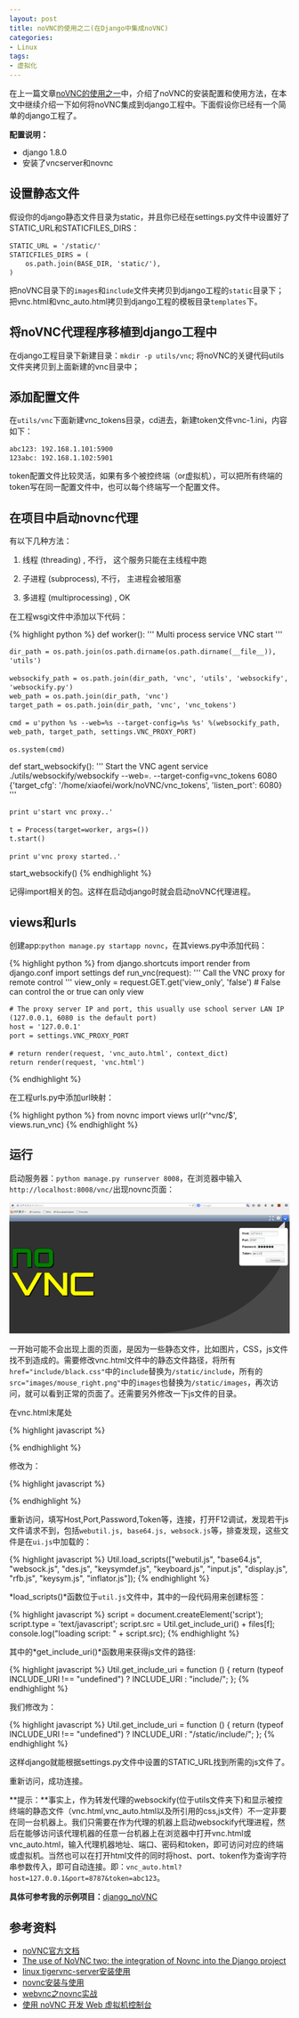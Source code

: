 ```yaml
---
layout: post
title: noVNC的使用之二(在Django中集成noVNC)
categories:
- Linux
tags:
- 虚拟化
---
```


在上一篇文章[noVNC的使用之一](http://vosamo.github.io/2016/07/noVNC%E7%9A%84%E4%BD%BF%E7%94%A8%E4%B9%8B%E4%B8%80/)中，介绍了noVNC的安装配置和使用方法，在本文中继续介绍一下如何将noVNC集成到django工程中。下面假设你已经有一个简单的django工程了。

**配置说明：**

- django 1.8.0
- 安装了vncserver和novnc

## 设置静态文件

假设你的django静态文件目录为static，并且你已经在settings.py文件中设置好了STATIC_URL和STATICFILES_DIRS：

```
STATIC_URL = '/static/'
STATICFILES_DIRS = (
    os.path.join(BASE_DIR, 'static/'),
)
```

把noVNC目录下的`images`和`include`文件夹拷贝到django工程的`static`目录下；把vnc.html和vnc_auto.html拷贝到django工程的模板目录`templates`下。

## 将noVNC代理程序移植到django工程中

在django工程目录下新建目录：`mkdir -p utils/vnc`;
将noVNC的关键代码utils文件夹拷贝到上面新建的vnc目录中；

## 添加配置文件

在`utils/vnc`下面新建vnc_tokens目录，cd进去，新建token文件vnc-1.ini，内容如下：

```
abc123: 192.168.1.101:5900
123abc: 192.168.1.102:5901
```

token配置文件比较灵活，如果有多个被控终端（or虚拟机），可以把所有终端的token写在同一配置文件中，也可以每个终端写一个配置文件。

## 在项目中启动novnc代理

有以下几种方法：

1. 线程 (threading) , 不行， 这个服务只能在主线程中跑 

2. 子进程 (subprocess), 不行， 主进程会被阻塞 

3. 多进程 (multiprocessing) , OK

在工程wsgi文件中添加以下代码：

{% highlight python %}
def worker():
    '''
        Multi process service VNC start
    '''

    dir_path = os.path.join(os.path.dirname(os.path.dirname(__file__)), 'utils')

    websockify_path = os.path.join(dir_path, 'vnc', 'utils', 'websockify', 'websockify.py')
    web_path = os.path.join(dir_path, 'vnc')
    target_path = os.path.join(dir_path, 'vnc', 'vnc_tokens')

    cmd = u'python %s --web=%s --target-config=%s %s' %(websockify_path, web_path, target_path, settings.VNC_PROXY_PORT)

    os.system(cmd)

def start_websockify():
    '''
        Start the VNC agent service
        ./utils/websockify/websockify --web=. --target-config=vnc_tokens 6080
        {'target_cfg': '/home/xiaofei/work/noVNC/vnc_tokens', 'listen_port': 6080}
    '''

    print u'start vnc proxy..'

    t = Process(target=worker, args=())
    t.start()

    print u'vnc proxy started..'

start_websockify()
{% endhighlight %}

记得import相关的包。这样在启动django时就会启动noVNC代理进程。

## views和urls

创建app:`python manage.py startapp novnc`，在其views.py中添加代码：

{% highlight python %}
from django.shortcuts import render
from django.conf import settings
def run_vnc(request):
    '''
        Call the VNC proxy for remote control
    '''
    view_only = request.GET.get('view_only', 'false') # False can control the or true can only view

    # The proxy server IP and port, this usually use school server LAN IP (127.0.0.1, 6080 is the default port)
    host = '127.0.0.1'
    port = settings.VNC_PROXY_PORT

    # return render(request, 'vnc_auto.html', context_dict)
    return render(request, 'vnc.html')
{% endhighlight %}

在工程urls.py中添加url映射：

{% highlight python %}
from novnc import views
url(r'^vnc/$', views.run_vnc)
{% endhighlight %}

## 运行

启动服务器：`python manage.py runserver 8008`，在浏览器中输入`http://localhost:8008/vnc/`出现novnc页面：

![](/img/novnc.png)

一开始可能不会出现上面的页面，是因为一些静态文件，比如图片，CSS，js文件找不到造成的。需要修改vnc.html文件中的静态文件路径，将所有`href="include/black.css"`中的`include`替换为`/static/include`，所有的`src="images/mouse_right.png"`中的`images`也替换为`/static/images`，再次访问，就可以看到正常的页面了。还需要另外修改一下js文件的目录。

在vnc.html末尾处

{% highlight javascript %}
<script src="include/util.js"></script>
<script src="include/ui.js"></script>
{% endhighlight %}

修改为：

{% highlight javascript %}
<script src="/static/include/util.js"></script>
<script src="/static/include/ui.js"></script>
{% endhighlight %}

重新访问，填写Host,Port,Password,Token等，连接，打开F12调试，发现若干js文件请求不到，包括`webutil.js, base64.js, websock.js`等，排查发现，这些文件是在`ui.js`中加载的：

{% highlight javascript %}
Util.load_scripts(["webutil.js", "base64.js", "websock.js", "des.js",
                       "keysymdef.js", "keyboard.js", "input.js", "display.js",
                       "rfb.js", "keysym.js", "inflator.js"]);
{% endhighlight %}

*load_scripts()*函数位于`util.js`文件中，其中的一段代码用来创建<script></script>标签：

{% highlight javascript %}
script = document.createElement('script');
        script.type = 'text/javascript';
        script.src = Util.get_include_uri() + files[f];
        console.log("loading script: " + script.src);
{% endhighlight %}

其中的*get_include_uri()*函数用来获得js文件的路径:

{% highlight javascript %}
Util.get_include_uri = function () {
    return (typeof INCLUDE_URI !== "undefined") ? INCLUDE_URI : "include/";
};
{% endhighlight %}

我们修改为：

{% highlight javascript %}
Util.get_include_uri = function () {
    return (typeof INCLUDE_URI !== "undefined") ? INCLUDE_URI : "/static/include/";
};
{% endhighlight %}

这样django就能根据settings.py文件中设置的STATIC_URL找到所需的js文件了。

重新访问，成功连接。

**提示：**事实上，作为转发代理的websockify(位于utils文件夹下)和显示被控终端的静态文件（vnc.html,vnc_auto.html以及所引用的css,js文件）不一定非要在同一台机器上。我们只需要在作为代理的机器上启动websockify代理进程，然后在能够访问该代理机器的任意一台机器上在浏览器中打开vnc.html或vnc_auto.html，输入代理机器地址、端口、密码和token，即可访问对应的终端或虚拟机。当然也可以在打开html文件的同时将host、port、token作为查询字符串参数传入，即可自动连接。即：`vnc_auto.html?host=127.0.0.1&port=8787&token=abc123`。



**具体可参考我的示例项目：**[django_noVNC](https://github.com/vosamo/django_noVNC)

## 参考资料

- [noVNC官方文档](https://github.com/kanaka/noVNC/blob/master/README.md)
- [The use of NoVNC two: the integration of Novnc into the Django project](http://www.programering.com/a/MDN4YzNwATg.html)
- [linux tigervnc-server安装使用](http://blog.chinaunix.net/uid-21142030-id-3255389.html)
- [novnc安装与使用](http://blog.csdn.net/chao_beyond/article/details/24922397)
- [webvnc之novnc实战](http://blog.csdn.net/happyteafriends/article/details/41344751)
- [使用 noVNC 开发 Web 虚拟机控制台](http://www.tuicool.com/articles/m6z6Nn)
